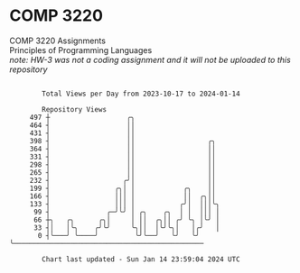 # COMP 3220
COMP 3220 Assignments  
Principles of Programming Languages  
*note: HW-3 was not a coding assignment and it will not be uploaded to this repository*  

```

        Total Views per Day from 2023-10-17 to 2024-01-14

        Repository Views
     497 ┼                   ╭╮
     464 ┤                   ││
     431 ┤                   ││
     398 ┤                   ││                  ╭╮
     364 ┤                   ││                  ││
     331 ┤                   ││                  ││
     298 ┤                   ││                  ││
     265 ┤                   ││                  ││
     232 ┤                  ╭╯│                  ││
     199 ┤                ╭╮│ │            ╭╮    ││
     166 ┤                │││ │            ││  ╭╮││
     133 ┤                │││ │           ╭╯│  │││╰╮
      99 ┤              ╭─╯╰╯ │ ╭╮    ╭╮  │ │  │││ │
      66 ┼╮   ╭╮      ╭╮│     │ ││  ╭╮││ ╭╯ ╰╮ │╰╯ │
      33 ┤│   │╰╮    ╭╯╰╯     ╰╮││  │╰╯╰╮│   │╭╯   │
       0 ┤╰───╯ ╰────╯         ╰╯╰──╯   ╰╯   ╰╯    ╰───────────────────────────────────────────────

        Chart last updated - Sun Jan 14 23:59:04 2024 UTC
        
```
